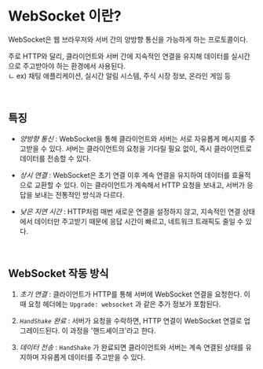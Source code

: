 # WebSocket 이란?
WebSocket은 웹 브라우저와 서버 간의 양방향 통신을 가능하게 하는 프로토콜이다. 

주로 HTTP와 달리, 클라이언트와 서버 간에 지속적인 연결을 유지해 데이터를 실시간으로 주고받아야 하는 환경에서 사용된다. </br>
ㄴ ex) 채팅 애플리케이션, 실시간 알림 시스템, 주식 시장 정보, 온라인 게임 등

<br/>

## 특징
- _양방향 통신_ : WebSocket을 통해 클라이언트와 서버는 서로 자유롭게 메시지를 주고받을 수 있다. 서버는 클라이언트의 요청을 기다릴 필요 없이, 즉시 클라이언트로 데이터를 전송할 수 있다.

- _상시 연결_ : WebSocket은 초기 연결 이후 계속 연결을 유지하여 데이터를 효율적으로 교환할 수 있다. 이는 클라이언트가 계속해서 HTTP 요청을 보내고, 서버가 응답을 보내는 전통적인 방식과 다르다.

- _낮은 지연 시간_ : HTTP처럼 매번 새로운 연결을 설정하지 않고, 지속적인 연결 상태에서 데이터만 주고받기 때문에 응답 시간이 빠르고, 네트워크 트래픽도 줄일 수 있다.


<br/>

## WebSocket 작동 방식
1. _초기 연결_ : 클라이언트가 HTTP를 통해 서버에 WebSocket 연결을 요청한다. 이때 요청 헤더에는 `Upgrade: websocket` 과 같은 추가 정보가 포함된다.

2. _`HandShake` 완료_ : 서버가 요청을 수락하면, HTTP 연결이 WebSocket 연결로 업그레이드된다. 이 과정을 '핸드셰이크'라고 한다.

3. _데이터 전송_ : `HandShake` 가 완료되면 클라이언트와 서버는 계속 연결된 상태를 유지하며 자유롭게 데이터를 주고받을 수 있다.
